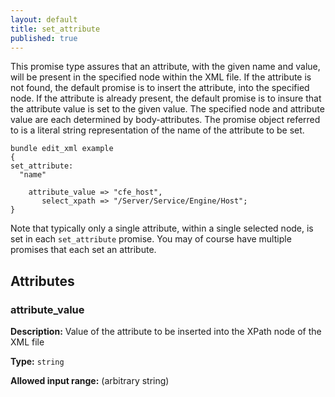 ```yaml
---
layout: default
title: set_attribute
published: true
---
```


This promise type assures that an attribute, with the given name and value, will
be present in the specified node within the XML file. If the attribute is not
found, the default promise is to insert the attribute, into the specified node.
If the attribute is already present, the default promise is to insure that the
attribute value is set to the given value. The specified node and attribute
value are each determined by body-attributes. The promise object referred to is
a literal string representation of the name of the attribute to be set.

```cf3
bundle edit_xml example
{
set_attribute:
  "name"

    attribute_value => "cfe_host",
       select_xpath => "/Server/Service/Engine/Host";
}
```

Note that typically only a single attribute, within a single selected
node, is set in each `set_attribute` promise. You may of course have
multiple promises that each set an attribute.

## Attributes

### attribute_value

**Description:** Value of the attribute to be inserted into the XPath node
of the XML file

**Type:** `string`

**Allowed input range:** (arbitrary string)
